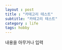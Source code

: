 ```yaml
---
layout : post
title : "카테고리 테스트"
subtitle: "카테고리 테스트"
category : life
tags: hobby
---
```


내용을 아무거나 입력